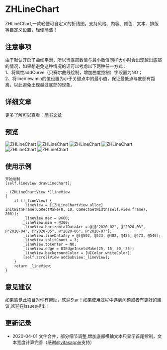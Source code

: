 # ZHLineChart
ZHLineChart,一款轻便可自定义的折线图。支持风格、内容、颜色、文本、排版等自定义设置，轻便简洁！
## 注意事项
由于默认开启了曲线平滑，所以当底部数值与最小数值同样大小时会出现越出底部的情况，如果想避免这种情况的话可以考虑以下两种任一方式：  
1、将属性addCurve（贝赛尔曲线绘制，增加曲度控制）字段置为NO；  
2、将lineView.min的值设置为小于关键点中的最小值，保证最低点与底部有距离，以此避免出现越过底部的现象。
## 详细文章
更多了解可以查看：[简书文章](https://www.jianshu.com/p/ceda837000f5)

## 预览
![ZHLineChart](/image/line1.png)
![ZHLineChart](/image/line2.png)
![ZHLineChart](/image/line3.png)
![ZHLineChart](/image/line4.png)
![ZHLineChart](/image/line5.png)
![ZHLineChart](/image/line6.png)
## 使用示例
```
开始绘制
[self.lineView drawLineChart];
```
```
- (ZHLineChartView *)lineView
{
    if (!_lineView) {
        _lineView = [[ZHLineChartView alloc] initWithFrame:CGRectMake(0, 10, CGRectGetWidth(self.view.frame), 200)];
        _lineView.max = @600;
        _lineView.min = @300;
        _lineView.horizontalDataArr = @[@"2020-02", @"2020-03", @"2020-04", @"2020-05", @"2020-06", @"2020-07"];
        _lineView.lineDataAry = @[@502, @523, @482, @455, @473, @546];
        _lineView.splitCount = 3;
        _lineView.toCenter = NO;
        _lineView.edge = UIEdgeInsetsMake(25, 15, 50, 25);
        _lineView.backgroundColor = [UIColor whiteColor];
        [self.scrollView addSubview:_lineView];
    }
    return _lineView;
}
```
## 意见建议
如果感觉此项目对你有帮助，欢迎Star！如果使用过程中遇到问题或者有更好的建议,欢迎在Issues提出！
## 更新记录
* 2020-04-01  文件合并，部分细节调整,增加底部横轴文本只显示首尾控制，文本宽度计算完善（感谢[@vitasapple](https://github.com/vitasapple)支持）
